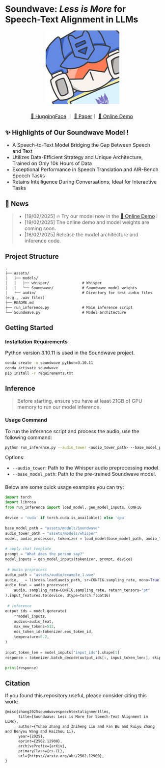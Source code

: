 # Soundwave: *Less is More* for Speech-Text Alignment in LLMs

<p align="center">
  <img src="assets/logo.png" style="width:240px; height:240px; margin-bottom:10px;"/>
</p>

<p align="center">
  <font size="3"><a href="https://huggingface.co/papers/2502.12900">🤗 HuggingFace</a>&nbsp｜&nbsp<a href="https://arxiv.org/abs/2502.12900">📃 Paper</a>｜&nbsp<a href="https://huggingface.co/spaces/FreedomIntelligence/SoundwaveDemo">📼 Online Demo</a>&nbsp</font>
</p>

<div>
  <h2>✨ Highlights of Our Soundwave Model !️</h2>
  <ul>
    <font size="3"><li>A Speech-to-Text Model Bridging the Gap Between Speech and Text</li></font>
    <font size="3"><li>Utilizes Data-Efficient Strategy and Unique Architecture, Trained on Only 10k Hours of Data</li></font>
    <font size="3"><li>Exceptional Performance in Speech Translation and AIR-Bench Speech Tasks</li></font>
    <font size="3"><li>Retains Intelligence During Conversations, Ideal for Interactive Tasks</li></font>
  </ul>
</div>


## 💌 News
> <ul>
>   <font size="3"><li>[19/02/2025] 🔥 Try our model now in the <a href="https://huggingface.co/spaces/FreedomIntelligence/SoundwaveDemo">📼 Online Demo</a> ! </li></font>
>   <font size="3"><li>[19/02/2025] The online demo and model weights are coming soon. </li></font>
>   <font size="3"><li>[18/02/2025] Release the model architecture and inference code. </li></font>
> </ul>

## Project Structure
```
.
├── assets/
│   ├── models/
│   │   ├── whisper/               # Whisper
│   │   └── Soundwave/             # Soundwave model weights
│   └── audio/                     # Directory for test audio files (e.g., .wav files)
├── README.md                      
├── run_inference.py               # Main inference script
└── Soundwave.py                   # Model architecture
```


## Getting Started

### Installation Requirements
<font size="3">Python version 3.10.11 is used in the Soundwave project.</font>
```bash
conda create -n soundwave python=3.10.11
conda activate soundwave
pip install -r requirements.txt 
```

## Inference
> <font size="3">Before starting, ensure you have at least 21GB of GPU memory to run our model inference.</font><br>

### Usage Command
<font size="3">To run the inference script and process the audio, use the following command:</font>
```bash
python run_inference.py --audio_tower <audio_tower_path> --base_model_path <base_model_path>
```

<font size="3">Options:
- `--audio_tower`: Path to the Whisper audio preprocessing model.
- `--base_model_path`: Path to the pre-trained Soundwave model.</font>
###
<font size="3">Below are some quick usage examples you can try:</font>
```python
import torch
import librosa
from run_inference import load_model, gen_model_inputs, CONFIG

device = 'cuda' if torch.cuda.is_available() else 'cpu'

base_model_path = "assets/models/Soundwave"
audio_tower_path = "assets/models/whisper"
model, audio_processor, tokenizer = load_model(base_model_path, audio_tower_path, device)

# apply chat template
prompt = "What does the person say?"
model_inputs = gen_model_inputs(tokenizer, prompt, device)

 # audio preprocess
audio_path = "assets/audio/example_1.wav"
audio, _ = librosa.load(audio_path, sr=CONFIG.sampling_rate, mono=True)
audio_feat = audio_processor(
    audio, sampling_rate=CONFIG.sampling_rate, return_tensors="pt"
).input_features.to(device, dtype=torch.float16)

 # inference
output_ids = model.generate(
    **model_inputs,
    audios=audio_feat,
    max_new_tokens=512,
    eos_token_id=tokenizer.eos_token_id,
    temperature=0.2,
)

input_token_len = model_inputs["input_ids"].shape[1]
response = tokenizer.batch_decode(output_ids[:, input_token_len:], skip_special_tokens=True)[0]

print(response)
```
## Citation
<font size="3">If you found this repository useful, please consider citing this work:</font>
```
@misc{zhang2025soundwavespeechtextalignmentllms,
      title={Soundwave: Less is More for Speech-Text Alignment in LLMs}, 
      author={Yuhao Zhang and Zhiheng Liu and Fan Bu and Ruiyu Zhang and Benyou Wang and Haizhou Li},
      year={2025},
      eprint={2502.12900},
      archivePrefix={arXiv},
      primaryClass={cs.CL},
      url={https://arxiv.org/abs/2502.12900}, 
}
```